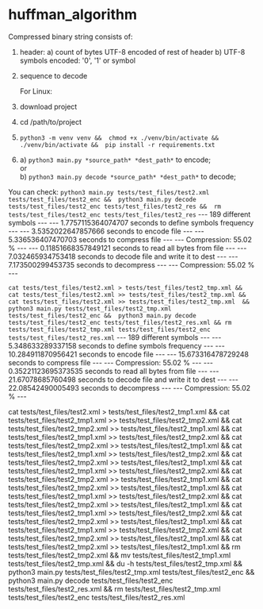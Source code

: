 # huffman_algorithm

[//]: # (TODO: how to work with files > 1Gb, e.g. 20 Gb)
[//]: # (TODO: add ProgressBar)

Compressed binary string consists of:
1. header:
   a) count of bytes UTF-8 encoded of rest of header
   b) UTF-8 symbols encoded: '0', '1' or symbol
2. sequence to decode

   For Linux:
1. download project
2. cd /path/to/project
3. `
python3 -m venv venv && 
chmod +x ./venv/bin/activate && 
./venv/bin/activate && 
pip install -r requirements.txt
`
4.
   a) `python3 main.py *source_path* *dest_path*` to encode;   
   or   
   b) `python3 main.py decode *source_path* *dest_path*` to decode;




You can check:
`
python3 main.py tests/test_files/test2.xml tests/test_files/test2_enc && 
python3 main.py decode tests/test_files/test2_enc tests/test_files/test2_res && 
rm tests/test_files/test2_enc tests/test_files/test2_res
`
--- 189 different symbols ---
--- 1.7757115364074707 seconds to define symbols frequency ---
--- 3.5352022647857666 seconds to encode file ---
--- 5.336536407470703 seconds to compress file ---
--- Compression: 55.02 % ---
--- 0.11851668357849121 seconds to read all bytes from file ---
--- 7.032465934753418 seconds to decode file and write it to dest ---
--- 7.173500299453735 seconds to decompress ---
--- Compression: 55.02 % ---


`
cat tests/test_files/test2.xml > tests/test_files/test2_tmp.xml && 
cat tests/test_files/test2.xml >> tests/test_files/test2_tmp.xml && 
cat tests/test_files/test2.xml >> tests/test_files/test2_tmp.xml  && 
python3 main.py tests/test_files/test2_tmp.xml tests/test_files/test2_enc && 
python3 main.py decode tests/test_files/test2_enc tests/test_files/test2_res.xml &&
rm tests/test_files/test2_tmp.xml tests/test_files/test2_enc tests/test_files/test2_res.xml
`
--- 189 different symbols ---
--- 5.348633289337158 seconds to define symbols frequency ---
--- 10.284911870956421 seconds to encode file ---
--- 15.673316478729248 seconds to compress file ---
--- Compression: 55.02 % ---
--- 0.35221123695373535 seconds to read all bytes from file ---
--- 21.67078685760498 seconds to decode file and write it to dest ---
--- 22.08542490005493 seconds to decompress ---
--- Compression: 55.02 % ---

cat tests/test_files/test2.xml > tests/test_files/test2_tmp1.xml && 
cat tests/test_files/test2_tmp1.xml >> tests/test_files/test2_tmp2.xml && 
cat tests/test_files/test2_tmp2.xml >> tests/test_files/test2_tmp1.xml  && 
cat tests/test_files/test2_tmp1.xml >> tests/test_files/test2_tmp2.xml  && 
cat tests/test_files/test2_tmp2.xml >> tests/test_files/test2_tmp1.xml  && 
cat tests/test_files/test2_tmp1.xml >> tests/test_files/test2_tmp2.xml  && 
cat tests/test_files/test2_tmp2.xml >> tests/test_files/test2_tmp1.xml  && 
cat tests/test_files/test2_tmp1.xml >> tests/test_files/test2_tmp2.xml  && 
cat tests/test_files/test2_tmp2.xml >> tests/test_files/test2_tmp1.xml  && 
cat tests/test_files/test2_tmp2.xml >> tests/test_files/test2_tmp1.xml  && 
cat tests/test_files/test2_tmp1.xml >> tests/test_files/test2_tmp2.xml  && 
cat tests/test_files/test2_tmp2.xml >> tests/test_files/test2_tmp1.xml  && 
cat tests/test_files/test2_tmp1.xml >> tests/test_files/test2_tmp2.xml  && 
cat tests/test_files/test2_tmp2.xml >> tests/test_files/test2_tmp1.xml  && 
cat tests/test_files/test2_tmp1.xml >> tests/test_files/test2_tmp2.xml  && 
cat tests/test_files/test2_tmp2.xml >> tests/test_files/test2_tmp1.xml  && 
cat tests/test_files/test2_tmp2.xml >> tests/test_files/test2_tmp1.xml  &&
rm tests/test_files/test2_tmp2.xml &&
mv tests/test_files/test2_tmp1.xml tests/test_files/test2_tmp.xml &&
du -h tests/test_files/test2_tmp.xml &&
python3 main.py tests/test_files/test2_tmp.xml tests/test_files/test2_enc && 
python3 main.py decode tests/test_files/test2_enc tests/test_files/test2_res.xml &&
rm tests/test_files/test2_tmp.xml tests/test_files/test2_enc tests/test_files/test2_res.xml
